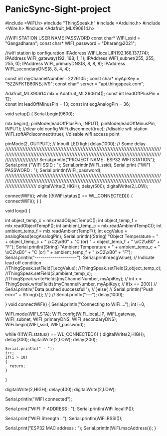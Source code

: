 # PanicSync-Sight-project
#include <WiFi.h>
#include "ThingSpeak.h"
#include <Arduino.h>
#include <Wire.h>
#include <Adafruit_MLX90614.h>

//WIFI STATION USER NAME PASSWORD
const char* WIFI_ssid     = "Gangadharan";
const char* WIFI_password = "Dharan@2021";

//wifi station ip configuration 
IPAddress WIFI_local_IP(192,168,137,174);
IPAddress WIFI_gateway(192, 168, 1, 1);
IPAddress WIFI_subnet(255, 255, 255, 0);
IPAddress WIFI_primaryDNS(8, 8, 8, 8); 
IPAddress WIFI_secondaryDNS(8, 8, 4, 4);

const int myChannelNumber =2226105 ;
const char* myApiKey = "5ZZNFKTB60NEJIV9";
const char* server = "api.thingspeak.com";

Adafruit_MLX90614 mlx = Adafruit_MLX90614();
const int leadOffPlusPin = 12;  
const int leadOffMinusPin = 13; 
const int ecgAnalogPin = 36;

void setup() {
  Serial.begin(9600);

  mlx.begin();
  pinMode(leadOffPlusPin, INPUT);
  pinMode(leadOffMinusPin, INPUT);
  //clear old config
  WiFi.disconnect(true);        //disable wifi station 
  WiFi.softAPdisconnect(true);  //disable wifi access point 

  pinMode(2, OUTPUT);           // Inbuilt LED light
  delay(1000);                  // Some delay
  ///////////////////////////////////////////////////////////////////////////////////////////////////////////////////////////////////////////////////////////////////////////////////////////////////////////////////////////
  Serial.println("PROJECT NAME      : ESP32 WIFI STATION");
  Serial.print  ("WIFI SSID         : ");
  Serial.println(WIFI_ssid);
  Serial.print  ("WIFI PASSWORD     : ");
  Serial.println(WIFI_password);
  //////////////////////////////////////////////////////////////////////////////////////////////////////////////////////////////////////////////////////////////////////////////////////////////////////////////////////////
  digitalWrite(2,HIGH);
  delay(500);
  digitalWrite(2,LOW);

  connectWiFi();
   while ((!(WiFi.status() == WL_CONNECTED)))
    {
      connectWiFi();
    }
}

void loop() {
  
  int object_temp_c = mlx.readObjectTempC();
  int object_temp_f = mlx.readObjectTempF();
  int ambient_temp_c = mlx.readAmbientTempC();
  int ambient_temp_f = mlx.readAmbientTempF();
  int ecgValue = analogRead(ecgAnalogPin);
  Serial.println((String) "Object Temperature = " + object_temp_c + " \xC2\xB0" + "C (or) " + object_temp_f + " \xC2\xB0" + "F");
  Serial.println((String) "Ambient Temperature = " + ambient_temp_c + " \xC2\xB0" + "C (or) " + ambient_temp_f + " \xC2\xB0" + "F");
  Serial.println("---------------------");
  Serial.println(ecgValue); // Indicate lead off condition    
  //ThingSpeak.setField(1,ecgValue);
  //ThingSpeak.setField(2,object_temp_c);
  //ThingSpeak.setField(3,ambient_temp_c); 
  //ThingSpeak.writeFields(myChannelNumber, myApiKey);
 // int x = ThingSpeak.writeFields(myChannelNumber, myApiKey);
 // if(x == 200){
   // Serial.println("Data pushed successfull");
 // }else{
 //   Serial.println("Push error" + String(x));
 // }
 // Serial.println("---");
  delay(1000);

}
void connectWiFi()
{ 
  Serial.println("Connecting to WIFi....");
  int i=0;

  WiFi.mode(WIFI_STA);
  WiFi.config(WIFI_local_IP, WIFI_gateway, WIFI_subnet, WIFI_primaryDNS, WIFI_secondaryDNS);
  WiFi.begin(WIFI_ssid, WIFI_password);
  
  while ((!(WiFi.status() == WL_CONNECTED)))
  {
    digitalWrite(2,HIGH);
    delay(300);
    digitalWrite(2,LOW);
    delay(200);
    
    Serial.println(" - ");
    i++;
    if(i > 10)    
    { 
      return;
    }
  }

  digitalWrite(2,HIGH);
  delay(400);
  digitalWrite(2,LOW);

  Serial.println("WIFI connected");

  Serial.print("WIFI IP ADDRESS       : ");
  Serial.println(WiFi.localIP());

  Serial.print("WIFI Strength         : ");
  Serial.println(WiFi.RSSI());

  Serial.print("ESP32 MAC address     : ");
  Serial.println(WiFi.macAddress());
}

